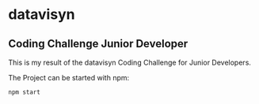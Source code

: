 # datavisyn
## Coding Challenge Junior Developer

This is my result of the datavisyn Coding Challenge for Junior Developers.

The Project can be started with npm:

`npm start`
